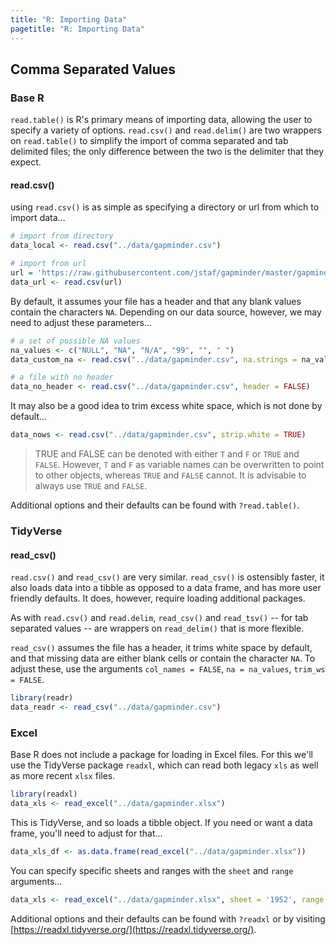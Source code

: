 ```yaml
---
title: "R: Importing Data"
pagetitle: "R: Importing Data"
---
```


## Comma Separated Values

### Base R

`read.table()` is R's primary means of importing data, allowing the user to specify a variety of options. `read.csv()` and `read.delim()` are two wrappers on `read.table()` to simplify the import of comma separated and tab delimited files; the only difference between the two is the delimiter that they expect.

#### read.csv()

using `read.csv()` is as simple as specifying a directory or url from which to import data...


```r
# import from directory
data_local <- read.csv("../data/gapminder.csv")

# import from url
url = 'https://raw.githubusercontent.com/jstaf/gapminder/master/gapminder/gapminder.csv'
data_url <- read.csv(url)
```

By default, it assumes your file has a header and that any blank values contain the characters `NA`. Depending on our data source, however, we may need to adjust these parameters...


```r
# a set of possible NA values
na_values <- c("NULL", "NA", "N/A", "99", "", " ")
data_custom_na <- read.csv("../data/gapminder.csv", na.strings = na_values)

# a file with no header
data_no_header <- read.csv("../data/gapminder.csv", header = FALSE)
```

It may also be a good idea to trim excess white space, which is not done by default...


```r
data_nows <- read.csv("../data/gapminder.csv", strip.white = TRUE)
```

> TRUE and FALSE can be denoted with either `T` and `F` or `TRUE` and `FALSE`. However, `T` and `F` as variable names can be overwritten to point to other objects, whereas `TRUE` and `FALSE` cannot. It is advisable to always use `TRUE` and `FALSE`.

Additional options and their defaults can be found with `?read.table()`.

### TidyVerse

#### read_csv()

`read.csv()` and `read_csv()` are very similar. `read_csv()` is ostensibly faster, it also loads data into a tibble as opposed to a data frame, and has more user friendly defaults. It does, however, require loading additional packages.

As with `read.csv()` and `read.delim`, `read_csv()` and `read_tsv()` -- for tab separated values -- are wrappers on `read_delim()` that is more flexible.

`read_csv()` assumes the file has a header, it trims white space by default, and that missing data are either blank cells or contain the character `NA`. To adjust these, use the arguments `col_names = FALSE`, `na = na_values`, `trim_ws = FALSE`.


```r
library(readr)
data_readr <- read_csv("../data/gapminder.csv")
```

### Excel

Base R does not include a package for loading in Excel files. For this we'll use the TidyVerse package `readxl`, which can read both legacy `xls` as well as more recent `xlsx` files.


```r
library(readxl)
data_xls <- read_excel("../data/gapminder.xlsx")
```

This is TidyVerse, and so loads a tibble object. If you need or want a data frame, you'll need to adjust for that...


```r
data_xls_df <- as.data.frame(read_excel("../data/gapminder.xlsx"))
```

You can specify specific sheets and ranges with the `sheet` and `range` arguments...


```r
data_xls <- read_excel("../data/gapminder.xlsx", sheet = '1952', range = "A1:D5")
```

Additional options and their defaults can be found with `?readxl` or by visiting [https://readxl.tidyverse.org/](https://readxl.tidyverse.org/).
